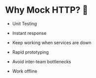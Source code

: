 # Why Mock HTTP? 🤔

* Unit Testing

* Instant response

* Keep working when services are down

* Rapid prototyping

* Avoid inter-team bottlenecks

* Work offline
